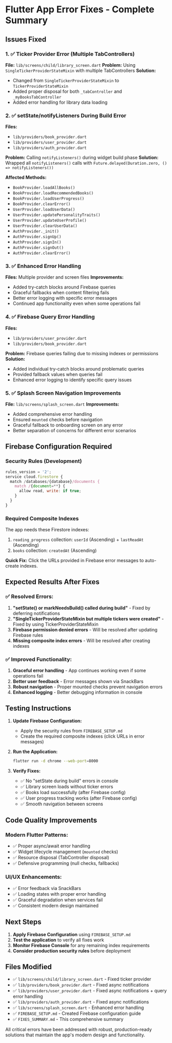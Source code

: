 # Flutter App Error Fixes - Complete Summary

## Issues Fixed

### 1. ✅ Ticker Provider Error (Multiple TabControllers)
**File:** `lib/screens/child/library_screen.dart`
**Problem:** Using `SingleTickerProviderStateMixin` with multiple TabControllers
**Solution:** 
- Changed from `SingleTickerProviderStateMixin` to `TickerProviderStateMixin`
- Added proper disposal for both `_tabController` and `_myBooksTabController`
- Added error handling for library data loading

### 2. ✅ setState/notifyListeners During Build Error
**Files:** 
- `lib/providers/book_provider.dart`
- `lib/providers/user_provider.dart` 
- `lib/providers/auth_provider.dart`

**Problem:** Calling `notifyListeners()` during widget build phase
**Solution:** Wrapped all `notifyListeners()` calls with `Future.delayed(Duration.zero, () => notifyListeners())`

**Affected Methods:**
- `BookProvider.loadAllBooks()`
- `BookProvider.loadRecommendedBooks()`
- `BookProvider.loadUserProgress()`
- `BookProvider.clearError()`
- `UserProvider.loadUserData()`
- `UserProvider.updatePersonalityTraits()`
- `UserProvider.updateUserProfile()`
- `UserProvider.clearUserData()`
- `AuthProvider._init()`
- `AuthProvider.signUp()`
- `AuthProvider.signIn()`
- `AuthProvider.signOut()`
- `AuthProvider.clearError()`

### 3. ✅ Enhanced Error Handling
**Files:** Multiple provider and screen files
**Improvements:**
- Added try-catch blocks around Firebase queries
- Graceful fallbacks when content filtering fails
- Better error logging with specific error messages
- Continued app functionality even when some operations fail

### 4. ✅ Firebase Query Error Handling
**Files:** 
- `lib/providers/user_provider.dart`
- `lib/providers/book_provider.dart`

**Problem:** Firebase queries failing due to missing indexes or permissions
**Solution:**
- Added individual try-catch blocks around problematic queries
- Provided fallback values when queries fail
- Enhanced error logging to identify specific query issues

### 5. ✅ Splash Screen Navigation Improvements
**File:** `lib/screens/splash_screen.dart`
**Improvements:**
- Added comprehensive error handling
- Ensured `mounted` checks before navigation
- Graceful fallback to onboarding screen on any error
- Better separation of concerns for different error scenarios

## Firebase Configuration Required

### Security Rules (Development)
```javascript
rules_version = '2';
service cloud.firestore {
  match /databases/{database}/documents {
    match /{document=**} {
      allow read, write: if true;
    }
  }
}
```

### Required Composite Indexes
The app needs these Firestore indexes:
1. `reading_progress` collection: `userId` (Ascending) + `lastReadAt` (Ascending)
2. `books` collection: `createdAt` (Ascending)

**Quick Fix:** Click the URLs provided in Firebase error messages to auto-create indexes.

## Expected Results After Fixes

### ✅ Resolved Errors:
1. **"setState() or markNeedsBuild() called during build"** - Fixed by deferring notifications
2. **"SingleTickerProviderStateMixin but multiple tickers were created"** - Fixed by using TickerProviderStateMixin
3. **Firebase permission denied errors** - Will be resolved after updating Firebase rules
4. **Missing composite index errors** - Will be resolved after creating indexes

### ✅ Improved Functionality:
1. **Graceful error handling** - App continues working even if some operations fail
2. **Better user feedback** - Error messages shown via SnackBars
3. **Robust navigation** - Proper mounted checks prevent navigation errors
4. **Enhanced logging** - Better debugging information in console

## Testing Instructions

1. **Update Firebase Configuration:**
   - Apply the security rules from `FIREBASE_SETUP.md`
   - Create the required composite indexes (click URLs in error messages)

2. **Run the Application:**
   ```bash
   flutter run -d chrome --web-port=8000
   ```

3. **Verify Fixes:**
   - ✅ No "setState during build" errors in console
   - ✅ Library screen loads without ticker errors
   - ✅ Books load successfully (after Firebase config)
   - ✅ User progress tracking works (after Firebase config)
   - ✅ Smooth navigation between screens

## Code Quality Improvements

### Modern Flutter Patterns:
- ✅ Proper async/await error handling
- ✅ Widget lifecycle management (`mounted` checks)
- ✅ Resource disposal (TabController disposal)
- ✅ Defensive programming (null checks, fallbacks)

### UI/UX Enhancements:
- ✅ Error feedback via SnackBars
- ✅ Loading states with proper error handling
- ✅ Graceful degradation when services fail
- ✅ Consistent modern design maintained

## Next Steps

1. **Apply Firebase Configuration** using `FIREBASE_SETUP.md`
2. **Test the application** to verify all fixes work
3. **Monitor Firebase Console** for any remaining index requirements
4. **Consider production security rules** before deployment

## Files Modified

- ✅ `lib/screens/child/library_screen.dart` - Fixed ticker provider
- ✅ `lib/providers/book_provider.dart` - Fixed async notifications
- ✅ `lib/providers/user_provider.dart` - Fixed async notifications + query error handling
- ✅ `lib/providers/auth_provider.dart` - Fixed async notifications
- ✅ `lib/screens/splash_screen.dart` - Enhanced error handling
- ✅ `FIREBASE_SETUP.md` - Created Firebase configuration guide
- ✅ `FIXES_SUMMARY.md` - This comprehensive summary

All critical errors have been addressed with robust, production-ready solutions that maintain the app's modern design and functionality.
